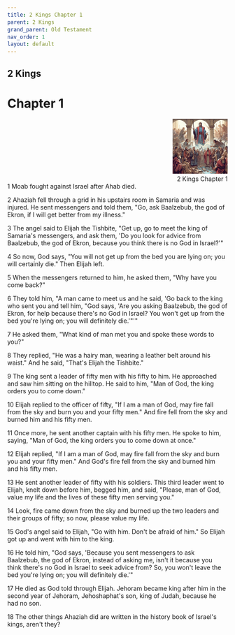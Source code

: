 ```yaml
---
title: 2 Kings Chapter 1
parent: 2 Kings
grand_parent: Old Testament
nav_order: 1
layout: default
---
```


## 2 Kings

# Chapter 1

<div style="clear: both; text-align: right;">
    <img src="/assets/Image/2 Kings/500/1.jpg" alt="2 Kings Chapter 1" class="chapter-image" style="max-width: 25%; height: auto;"/>
    <figcaption style="font-size: 14px;">2 Kings Chapter 1</figcaption>
</div>
1 Moab fought against Israel after Ahab died.

2 Ahaziah fell through a grid in his upstairs room in Samaria and was injured. He sent messengers and told them, "Go, ask Baalzebub, the god of Ekron, if I will get better from my illness."

3 The angel said to Elijah the Tishbite, "Get up, go to meet the king of Samaria's messengers, and ask them, 'Do you look for advice from Baalzebub, the god of Ekron, because you think there is no God in Israel?'"

4 So now, God says, "You will not get up from the bed you are lying on; you will certainly die." Then Elijah left.

5 When the messengers returned to him, he asked them, "Why have you come back?"

6 They told him, "A man came to meet us and he said, 'Go back to the king who sent you and tell him, "God says, 'Are you asking Baalzebub, the god of Ekron, for help because there's no God in Israel? You won't get up from the bed you're lying on; you will definitely die.'"'"

7 He asked them, "What kind of man met you and spoke these words to you?"

8 They replied, "He was a hairy man, wearing a leather belt around his waist." And he said, "That's Elijah the Tishbite."

9 The king sent a leader of fifty men with his fifty to him. He approached and saw him sitting on the hilltop. He said to him, "Man of God, the king orders you to come down."

10 Elijah replied to the officer of fifty, "If I am a man of God, may fire fall from the sky and burn you and your fifty men." And fire fell from the sky and burned him and his fifty men.

11 Once more, he sent another captain with his fifty men. He spoke to him, saying, "Man of God, the king orders you to come down at once."

12 Elijah replied, "If I am a man of God, may fire fall from the sky and burn you and your fifty men." And God's fire fell from the sky and burned him and his fifty men.

13 He sent another leader of fifty with his soldiers. This third leader went to Elijah, knelt down before him, begged him, and said, "Please, man of God, value my life and the lives of these fifty men serving you."

14 Look, fire came down from the sky and burned up the two leaders and their groups of fifty; so now, please value my life.

15 God's angel said to Elijah, "Go with him. Don't be afraid of him." So Elijah got up and went with him to the king.

16 He told him, "God says, 'Because you sent messengers to ask Baalzebub, the god of Ekron, instead of asking me, isn't it because you think there's no God in Israel to seek advice from? So, you won't leave the bed you're lying on; you will definitely die.'"

17 He died as God told through Elijah. Jehoram became king after him in the second year of Jehoram, Jehoshaphat's son, king of Judah, because he had no son.

18 The other things Ahaziah did are written in the history book of Israel's kings, aren't they?


